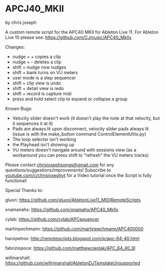 # APCJ40_MKII
by chris joseph

A custom remote script for the APC40 MKII for Ableton Live 11. For Ableton Live 10 please see: https://github.com/CJmusic/APC40_MkIIx

Changes:

- nudge + + copies a clip
- nudge + - deletes a clip
- shift + nudge now nudges
- shift + bank turns on VU meters
- user mode is a step sequencer
- shift + clip view is undo
- shift + detail view is redo
- shift + record is capture midi
- press and hold select clip to expand or collapse a group

Known Bugs:

- Velocity slider doesn't work (it doesn't play the note at that velocity, but it sequences it at it)
- Pads are always lit upon disconnect, velocity slider pads always lit (issue is with the make_button command ControlElementUtils.py)
- The loop selector isn't working
- the Playhead isn't showing up
- VU meters doesn't navigate around with sessions view (as a workaround you can press shift to "refresh" the VU meters tracks) 

Please contact chrisjosephsongs@gmail.com for any questions/suggestions/improvements! Subscribe to [youtube.com/c/chrisjosephyt](https://youtube.com/c/chrisjosephyt) for a Video tutorial once the Script is fully functional! 

Special Thanks to:

gluon: https://github.com/gluon/AbletonLive11_MIDIRemoteScripts

xnamanahx: https://github.com/xnamahx/APC40_MkIIx

cylab: https://github.com/cylab/APCequencer

martinpechmann: https://github.com/martinpechmann/APC400000

hanzpetrov: http://remotescripts.blogspot.com/p/apc-64-40.html

fabriziopoce: https://github.com/matthewcieplak/APC_64_40_9l

willmarshall: https://github.com/willrjmarshall/AbletonDJTemplateUnsupported
